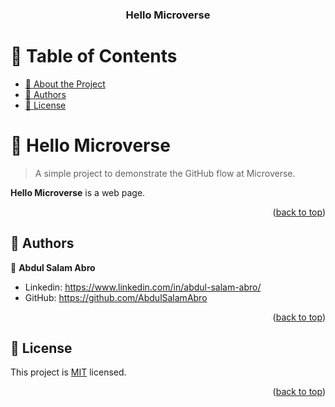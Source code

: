 <!-- # Created Development Branch for setting up linters in Hello Microverse Project -->

<a name="readme-top"></a>

<div align="center">

 

  <h3><b>Hello Microverse</b></h3>

</div>

<!-- TABLE OF CONTENTS -->

# 📗 Table of Contents

- [📖 About the Project](#about-project)
- [👥 Authors](#authors)
- [📝 License](#license)

<!-- PROJECT DESCRIPTION -->

# 📖 Hello Microverse <a name="about-project"></a>

> A simple project to demonstrate the GitHub flow at Microverse.

**Hello Microverse** is a web page.

<p align="right">(<a href="#readme-top">back to top</a>)</p>

<!-- AUTHORS -->

## 👥 Authors <a name="authors"></a>


👤 **Abdul Salam Abro**

-  Linkedin: https://www.linkedin.com/in/abdul-salam-abro/
-  GitHub: https://github.com/AbdulSalamAbro

<p align="right">(<a href="#readme-top">back to top</a>)</p>

<!-- LICENSE -->

## 📝 License <a name="license"></a>

This project is [MIT](./MIT.md) licensed.

<p align="right">(<a href="#readme-top">back to top</a>)</p>
